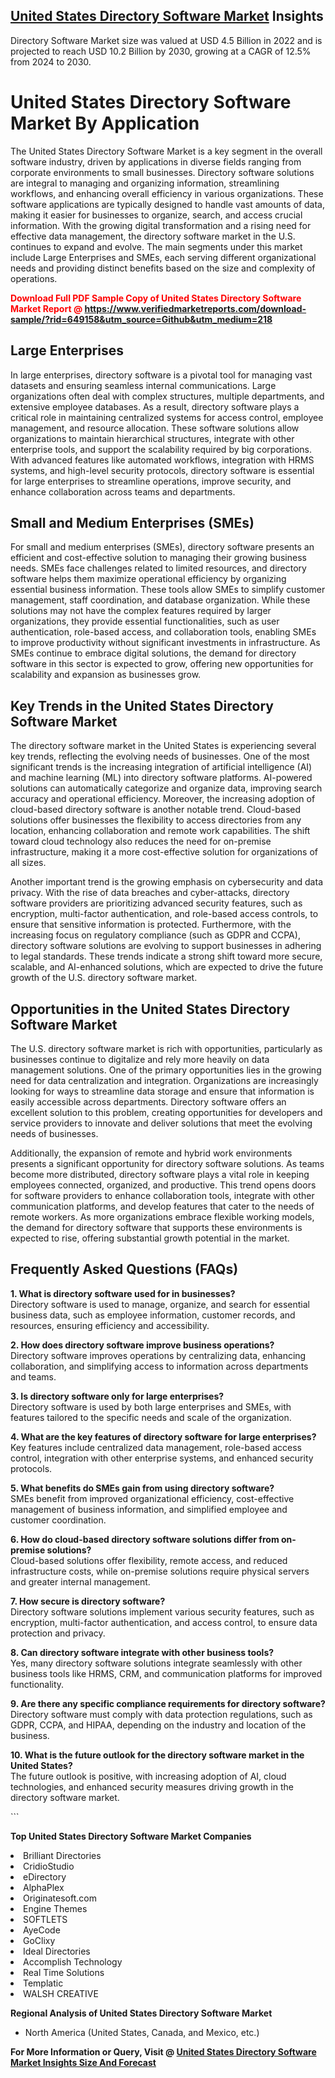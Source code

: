 <h2><a href="https://www.verifiedmarketreports.com/download-sample/?rid=649158&amp;utm_source=Github&amp;utm_medium=218" target="_blank">United States Directory Software Market</a> Insights</h2><p>Directory Software Market size was valued at USD 4.5 Billion in 2022 and is projected to reach USD 10.2 Billion by 2030, growing at a CAGR of 12.5% from 2024 to 2030.</p><p> <h1>United States Directory Software Market By Application</h1> <p>The United States Directory Software Market is a key segment in the overall software industry, driven by applications in diverse fields ranging from corporate environments to small businesses. Directory software solutions are integral to managing and organizing information, streamlining workflows, and enhancing overall efficiency in various organizations. These software applications are typically designed to handle vast amounts of data, making it easier for businesses to organize, search, and access crucial information. With the growing digital transformation and a rising need for effective data management, the directory software market in the U.S. continues to expand and evolve. The main segments under this market include Large Enterprises and SMEs, each serving different organizational needs and providing distinct benefits based on the size and complexity of operations. <p><strong><p><span class=""><span style="color: #ff0000;"><strong>Download Full PDF Sample Copy of United States Directory Software Market Report</strong> @ </span><a href="https://www.verifiedmarketreports.com/download-sample/?rid=649158&amp;utm_source=Github&amp;utm_medium=218" target="_blank">https://www.verifiedmarketreports.com/download-sample/?rid=649158&amp;utm_source=Github&amp;utm_medium=218</a></span></p></strong></p> <h2>Large Enterprises</h2> <p>In large enterprises, directory software is a pivotal tool for managing vast datasets and ensuring seamless internal communications. Large organizations often deal with complex structures, multiple departments, and extensive employee databases. As a result, directory software plays a critical role in maintaining centralized systems for access control, employee management, and resource allocation. These software solutions allow organizations to maintain hierarchical structures, integrate with other enterprise tools, and support the scalability required by big corporations. With advanced features like automated workflows, integration with HRMS systems, and high-level security protocols, directory software is essential for large enterprises to streamline operations, improve security, and enhance collaboration across teams and departments. <h2>Small and Medium Enterprises (SMEs)</h2> <p>For small and medium enterprises (SMEs), directory software presents an efficient and cost-effective solution to managing their growing business needs. SMEs face challenges related to limited resources, and directory software helps them maximize operational efficiency by organizing essential business information. These tools allow SMEs to simplify customer management, staff coordination, and database organization. While these solutions may not have the complex features required by larger organizations, they provide essential functionalities, such as user authentication, role-based access, and collaboration tools, enabling SMEs to improve productivity without significant investments in infrastructure. As SMEs continue to embrace digital solutions, the demand for directory software in this sector is expected to grow, offering new opportunities for scalability and expansion as businesses grow. <h2>Key Trends in the United States Directory Software Market</h2> <p>The directory software market in the United States is experiencing several key trends, reflecting the evolving needs of businesses. One of the most significant trends is the increasing integration of artificial intelligence (AI) and machine learning (ML) into directory software platforms. AI-powered solutions can automatically categorize and organize data, improving search accuracy and operational efficiency. Moreover, the increasing adoption of cloud-based directory software is another notable trend. Cloud-based solutions offer businesses the flexibility to access directories from any location, enhancing collaboration and remote work capabilities. The shift toward cloud technology also reduces the need for on-premise infrastructure, making it a more cost-effective solution for organizations of all sizes. <p>Another important trend is the growing emphasis on cybersecurity and data privacy. With the rise of data breaches and cyber-attacks, directory software providers are prioritizing advanced security features, such as encryption, multi-factor authentication, and role-based access controls, to ensure that sensitive information is protected. Furthermore, with the increasing focus on regulatory compliance (such as GDPR and CCPA), directory software solutions are evolving to support businesses in adhering to legal standards. These trends indicate a strong shift toward more secure, scalable, and AI-enhanced solutions, which are expected to drive the future growth of the U.S. directory software market. <h2>Opportunities in the United States Directory Software Market</h2> <p>The U.S. directory software market is rich with opportunities, particularly as businesses continue to digitalize and rely more heavily on data management solutions. One of the primary opportunities lies in the growing need for data centralization and integration. Organizations are increasingly looking for ways to streamline data storage and ensure that information is easily accessible across departments. Directory software offers an excellent solution to this problem, creating opportunities for developers and service providers to innovate and deliver solutions that meet the evolving needs of businesses. <p>Additionally, the expansion of remote and hybrid work environments presents a significant opportunity for directory software solutions. As teams become more distributed, directory software plays a vital role in keeping employees connected, organized, and productive. This trend opens doors for software providers to enhance collaboration tools, integrate with other communication platforms, and develop features that cater to the needs of remote workers. As more organizations embrace flexible working models, the demand for directory software that supports these environments is expected to rise, offering substantial growth potential in the market. <h2>Frequently Asked Questions (FAQs)</h2> <p><strong>1. What is directory software used for in businesses?</strong><br>Directory software is used to manage, organize, and search for essential business data, such as employee information, customer records, and resources, ensuring efficiency and accessibility.</p> <p><strong>2. How does directory software improve business operations?</strong><br>Directory software improves operations by centralizing data, enhancing collaboration, and simplifying access to information across departments and teams.</p> <p><strong>3. Is directory software only for large enterprises?</strong><br>Directory software is used by both large enterprises and SMEs, with features tailored to the specific needs and scale of the organization.</p> <p><strong>4. What are the key features of directory software for large enterprises?</strong><br>Key features include centralized data management, role-based access control, integration with other enterprise systems, and enhanced security protocols.</p> <p><strong>5. What benefits do SMEs gain from using directory software?</strong><br>SMEs benefit from improved organizational efficiency, cost-effective management of business information, and simplified employee and customer coordination.</p> <p><strong>6. How do cloud-based directory software solutions differ from on-premise solutions?</strong><br>Cloud-based solutions offer flexibility, remote access, and reduced infrastructure costs, while on-premise solutions require physical servers and greater internal management.</p> <p><strong>7. How secure is directory software?</strong><br>Directory software solutions implement various security features, such as encryption, multi-factor authentication, and access control, to ensure data protection and privacy.</p> <p><strong>8. Can directory software integrate with other business tools?</strong><br>Yes, many directory software solutions integrate seamlessly with other business tools like HRMS, CRM, and communication platforms for improved functionality.</p> <p><strong>9. Are there any specific compliance requirements for directory software?</strong><br>Directory software must comply with data protection regulations, such as GDPR, CCPA, and HIPAA, depending on the industry and location of the business.</p> <p><strong>10. What is the future outlook for the directory software market in the United States?</strong><br>The future outlook is positive, with increasing adoption of AI, cloud technologies, and enhanced security measures driving growth in the directory software market.</p> ```</p><p><strong>Top United States Directory Software Market Companies</strong></p><div data-test-id=""><p><li>Brilliant Directories</li><li> CridioStudio</li><li> eDirectory</li><li> AlphaPlex</li><li> Originatesoft.com</li><li> Engine Themes</li><li> SOFTLETS</li><li> AyeCode</li><li> GoClixy</li><li> Ideal Directories</li><li> Accomplish Technology</li><li> Real Time Solutions</li><li> Templatic</li><li> WALSH CREATIVE</li></p><div><strong>Regional Analysis of&nbsp;United States Directory Software Market</strong></div><ul><li dir="ltr"><p dir="ltr">North America&nbsp;(United States, Canada, and Mexico, etc.)</p></li></ul><p><strong>For More Information or Query, Visit @&nbsp;</strong><strong><a href="https://www.verifiedmarketreports.com/product/directory-software-market/?utm_source=Github&amp;utm_medium=218" target="_blank">United States Directory Software Market Insights Size And Forecast</a></strong></p></div>
